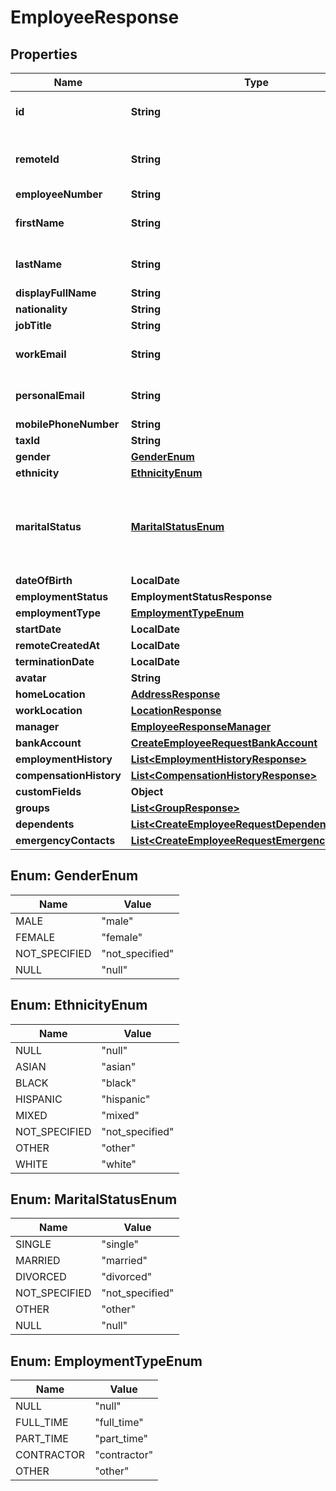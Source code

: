 

# EmployeeResponse


## Properties

Name | Type | Description | Notes
------------ | ------------- | ------------- | -------------
**id** | **String** | The Affix-assigned id of the individual |  [readonly]
**remoteId** | **String** | the remote system-assigned id of the individual |  [readonly]
**employeeNumber** | **String** |  | 
**firstName** | **String** | the first name of the individual | 
**lastName** | **String** | the last name of the individual | 
**displayFullName** | **String** |  | 
**nationality** | **String** |  | 
**jobTitle** | **String** |  | 
**workEmail** | **String** | the work email of the individual | 
**personalEmail** | **String** | the personal email of the individual | 
**mobilePhoneNumber** | **String** | +1234567890 | 
**taxId** | **String** |  | 
**gender** | [**GenderEnum**](#GenderEnum) |  | 
**ethnicity** | [**EthnicityEnum**](#EthnicityEnum) |  | 
**maritalStatus** | [**MaritalStatusEnum**](#MaritalStatusEnum) | &#x60;other&#x60; option can include co-habitating, civil partnership, separated, widowed, etc  | 
**dateOfBirth** | **LocalDate** |  | 
**employmentStatus** | **EmploymentStatusResponse** |  | 
**employmentType** | [**EmploymentTypeEnum**](#EmploymentTypeEnum) |  | 
**startDate** | **LocalDate** |  | 
**remoteCreatedAt** | **LocalDate** |  |  [readonly]
**terminationDate** | **LocalDate** |  | 
**avatar** | **String** |  | 
**homeLocation** | [**AddressResponse**](AddressResponse.md) |  | 
**workLocation** | [**LocationResponse**](LocationResponse.md) |  | 
**manager** | [**EmployeeResponseManager**](EmployeeResponseManager.md) |  | 
**bankAccount** | [**CreateEmployeeRequestBankAccount**](CreateEmployeeRequestBankAccount.md) |  | 
**employmentHistory** | [**List&lt;EmploymentHistoryResponse&gt;**](EmploymentHistoryResponse.md) |  | 
**compensationHistory** | [**List&lt;CompensationHistoryResponse&gt;**](CompensationHistoryResponse.md) |  | 
**customFields** | **Object** |  | 
**groups** | [**List&lt;GroupResponse&gt;**](GroupResponse.md) |  | 
**dependents** | [**List&lt;CreateEmployeeRequestDependents&gt;**](CreateEmployeeRequestDependents.md) |  | 
**emergencyContacts** | [**List&lt;CreateEmployeeRequestEmergencyContacts&gt;**](CreateEmployeeRequestEmergencyContacts.md) |  | 



## Enum: GenderEnum

Name | Value
---- | -----
MALE | &quot;male&quot;
FEMALE | &quot;female&quot;
NOT_SPECIFIED | &quot;not_specified&quot;
NULL | &quot;null&quot;



## Enum: EthnicityEnum

Name | Value
---- | -----
NULL | &quot;null&quot;
ASIAN | &quot;asian&quot;
BLACK | &quot;black&quot;
HISPANIC | &quot;hispanic&quot;
MIXED | &quot;mixed&quot;
NOT_SPECIFIED | &quot;not_specified&quot;
OTHER | &quot;other&quot;
WHITE | &quot;white&quot;



## Enum: MaritalStatusEnum

Name | Value
---- | -----
SINGLE | &quot;single&quot;
MARRIED | &quot;married&quot;
DIVORCED | &quot;divorced&quot;
NOT_SPECIFIED | &quot;not_specified&quot;
OTHER | &quot;other&quot;
NULL | &quot;null&quot;



## Enum: EmploymentTypeEnum

Name | Value
---- | -----
NULL | &quot;null&quot;
FULL_TIME | &quot;full_time&quot;
PART_TIME | &quot;part_time&quot;
CONTRACTOR | &quot;contractor&quot;
OTHER | &quot;other&quot;



